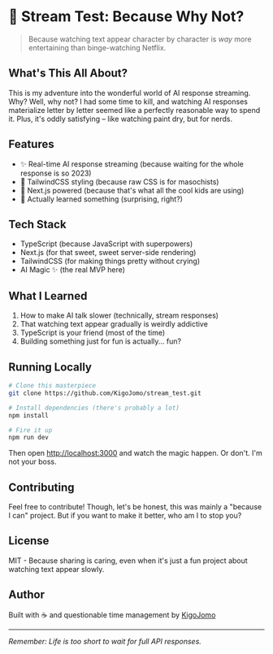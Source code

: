 # 🤖 Stream Test: Because Why Not?

> Because watching text appear character by character is _way_ more entertaining than binge-watching Netflix.

## What's This All About?

This is my adventure into the wonderful world of AI response streaming. Why? Well, why not? I had some time to kill, and watching AI responses materialize letter by letter seemed like a perfectly reasonable way to spend it. Plus, it's oddly satisfying – like watching paint dry, but for nerds.

## Features

- ✨ Real-time AI response streaming (because waiting for the whole response is so 2023)
- 🎨 TailwindCSS styling (because raw CSS is for masochists)
- 🚀 Next.js powered (because that's what all the cool kids are using)
- 🧠 Actually learned something (surprising, right?)

## Tech Stack

- TypeScript (because JavaScript with superpowers)
- Next.js (for that sweet, sweet server-side rendering)
- TailwindCSS (for making things pretty without crying)
- AI Magic ✨ (the real MVP here)

## What I Learned

1. How to make AI talk slower (technically, stream responses)
2. That watching text appear gradually is weirdly addictive
3. TypeScript is your friend (most of the time)
4. Building something just for fun is actually... fun?

## Running Locally

```bash
# Clone this masterpiece
git clone https://github.com/KigoJomo/stream_test.git

# Install dependencies (there's probably a lot)
npm install

# Fire it up
npm run dev
```

Then open [http://localhost:3000](http://localhost:3000) and watch the magic happen. Or don't. I'm not your boss.

## Contributing

Feel free to contribute! Though, let's be honest, this was mainly a "because I can" project. But if you want to make it better, who am I to stop you?

## License

MIT - Because sharing is caring, even when it's just a fun project about watching text appear slowly.

## Author

Built with ☕️ and questionable time management by [KigoJomo](https://github.com/KigoJomo)

---

_Remember: Life is too short to wait for full API responses._
